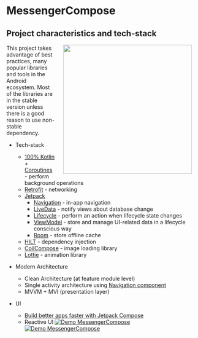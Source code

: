 # MessengerCompose
## Project characteristics and tech-stack

<img src="misc/image/application_anim.gif" width="336" align="right" hspace="20">

This project takes advantage of best practices, many popular libraries and tools in the Android ecosystem. Most of the libraries are in the stable version unless there is a good reason to use non-stable dependency.

* Tech-stack
    * [100% Kotlin](https://kotlinlang.org/) + [Coroutines](https://kotlinlang.org/docs/reference/coroutines-overview.html) - perform background operations
    * [Retrofit](https://square.github.io/retrofit/) - networking
    * [Jetpack](https://developer.android.com/jetpack)
        * [Navigation](https://developer.android.com/guide/navigation?gclid=CjwKCAiAqIKNBhAIEiwAu_ZLDpdYw_HHKfeQcnLOi5ihj3jZdOdVBSj6M0KWlaw5592IS2GFiorHWhoCZsQQAvD_BwE&gclsrc=aw.ds) - in-app navigation
        * [LiveData](https://developer.android.com/topic/libraries/architecture/livedata) - notify views about database change
        * [Lifecycle](https://developer.android.com/topic/libraries/architecture/lifecycle) - perform an action when lifecycle state changes
        * [ViewModel](https://developer.android.com/topic/libraries/architecture/viewmodel) - store and manage UI-related data in a lifecycle conscious way
        * [Room](https://developer.android.com/jetpack/androidx/releases/room) - store offline cache
    * [HILT](https://developer.android.com/training/dependency-injection/hilt-android) - dependency injection
    * [CoilCompose](https://coil-kt.github.io/coil/compose/) - image loading library
    * [Lottie](http://airbnb.io/lottie) - animation library
    
* Modern Architecture
    * Clean Architecture (at feature module level)
    * Single activity architecture using [Navigation component](https://developer.android.com/guide/navigation?gclid=CjwKCAiAqIKNBhAIEiwAu_ZLDpdYw_HHKfeQcnLOi5ihj3jZdOdVBSj6M0KWlaw5592IS2GFiorHWhoCZsQQAvD_BwE&gclsrc=aw.ds)
    * MVVM + MVI (presentation layer)
    
* UI
    * [Build better apps faster with
Jetpack Compose](https://developer.android.com/jetpack/compose?gclid=CjwKCAiAqIKNBhAIEiwAu_ZLDoMaH7S9jATHeSOyOPS58B1D2mpfCkmQ8U__qs0kUAbvHsE_ySh-IhoCVicQAvD_BwE&gclsrc=aw.ds)
    * Reactive UI
[![Demo MessengerCompose](https://github.com/ShushantTiwari-ashu/MessengerCompose/blob/9dd9f07432e73e6ed80ece49fed614e26e65b501/ezgif.com-gif-maker%20(1).gif)](https://vimeo.com/650207593)
[![Demo MessengerCompose](https://github.com/ShushantTiwari-ashu/MessengerCompose/blob/0d25d2bcadd85b0792dea88ca38aefa387938a7b/ezgif.com-gif-maker%20(2).gif)](https://vimeo.com/650207593)

